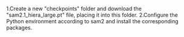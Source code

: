 1.Create a new "checkpoints" folder and download the "sam2.1_hiera_large.pt" file, placing it into this folder.
2.Configure the Python environment according to sam2 and install the corresponding packages.
